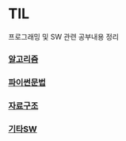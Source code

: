 # TIL
프로그래밍 및 SW 관련 공부내용 정리

### [알고리즘](TIL/알고리즘)
### [파이썬문법](TIL/파이썬문법)
### [자료구조](TIL/자료구조)
### [기타SW](TIL/기타SW)
